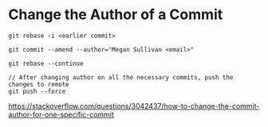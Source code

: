 # Change the Author of a Commit

```
git rebase -i <earlier commit>

git commit --amend --author="Megan Sullivan <email>"

git rebase --continue

// After changing author on all the necessary commits, push the changes to remote
git push --force
```

https://stackoverflow.com/questions/3042437/how-to-change-the-commit-author-for-one-specific-commit
